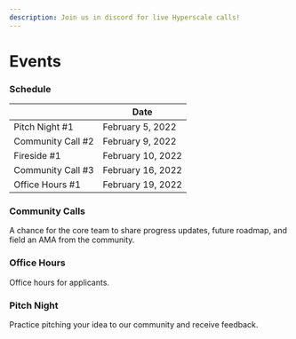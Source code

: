 ```yaml
---
description: Join us in discord for live Hyperscale calls!
---
```


# Events

### Schedule

|                   | Date              |
| ----------------- | ----------------- |
| Pitch Night #1    | February 5, 2022  |
| Community Call #2 | February 9, 2022  |
| Fireside #1       | February 10, 2022 |
| Community Call #3 | February 16, 2022 |
| Office Hours #1   | February 19, 2022 |

### Community Calls

A chance for the core team to share progress updates, future roadmap, and field an AMA from the community.

### Office Hours

Office hours for applicants.&#x20;

### Pitch Night

Practice pitching your idea to our community and receive feedback.
